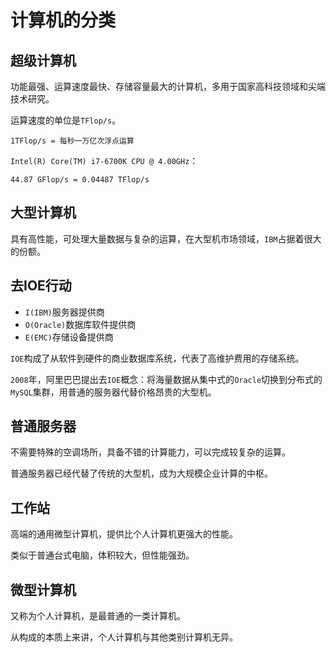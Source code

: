 # 计算机的分类

## 超级计算机

功能最强、运算速度最快、存储容量最大的计算机，多用于国家高科技领域和尖端技术研究。

运算速度的单位是`TFlop/s`。

```text
1TFlop/s = 每秒一万亿次浮点运算
```

`Intel(R) Core(TM) i7-6700K CPU @ 4.00GHz`：

```text
44.87 GFlop/s = 0.04487 TFlop/s
```

## 大型计算机

具有高性能，可处理大量数据与复杂的运算，在大型机市场领域，`IBM`占据着很大的份额。

## 去IOE行动

- `I(IBM)`服务器提供商
- `O(Oracle)`数据库软件提供商
- `E(EMC)`存储设备提供商

`IOE`构成了从软件到硬件的商业数据库系统，代表了高维护费用的存储系统。

`2008`年，阿里巴巴提出去`IOE`概念：将海量数据从集中式的`Oracle`切换到分布式的`MySQL`集群，用普通的服务器代替价格昂贵的大型机。

## 普通服务器

不需要特殊的空调场所，具备不错的计算能力，可以完成较复杂的运算。

普通服务器已经代替了传统的大型机，成为大规模企业计算的中枢。

## 工作站

高端的通用微型计算机，提供比个人计算机更强大的性能。

类似于普通台式电脑，体积较大，但性能强劲。

## 微型计算机

又称为个人计算机，是最普通的一类计算机。

从构成的本质上来讲，个人计算机与其他类别计算机无异。